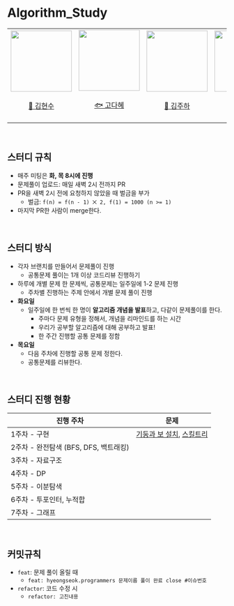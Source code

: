 # Algorithm_Study
<div align="center">
    <table>
        <tr>
            <td height="140px" align="center"> <a href="https://github.com/footdev">
                <img src="https://avatars.githubusercontent.com/footdev" width="140px" /> <br><br> 👑 김현수 <br> <br></td>
            <td height="140px" align="center"> <a href="https://github.com/KodaHye">
                <img src="https://avatars.githubusercontent.com/KodaHye" width="140px" /> <br><br> 🐟 고다혜 <br><br></td>
            <td height="140px" align="center"> <a href="https://github.com/Holdm2t1ght">
                <img src="https://avatars.githubusercontent.com/Holdm2t1ght" width="140px" /> <br><br> 🎀 김주하 <br><br></td>
            <td height="140px" align="center"> <a href="https://github.com/sseq007">
                <img src="https://avatars.githubusercontent.com/sseq007" width="140px" /> <br><br> 🐲 신준호 <br> <br></td>
            <td height="140px" align="center"> <a href="https://github.com/gudtjr2949">
                <img src="https://avatars.githubusercontent.com/gudtjr2949" width="140px" /> <br><br> 🐰 이형석 <br> <br></td>
        </tr>
    </table>
</div>

<br>

## 스터디 규칙

* 매주 미팅은 **화, 목 8시에 진행**
* 문제풀이 업로드: 매일 새벽 2시 전까지 PR
* PR을 새벽 2시 전에 요청하지 않았을 때 벌금을 부가
    * 벌금: `f(n) = f(n - 1) ⨉ 2, f(1) = 1000 (n >= 1)`
* 마지막 PR한 사람이 merge한다.


<br>

## 스터디 방식

* 각자 브랜치를 만들어서 문제풀이 진행
  * 공통문제 풀이는 1개 이상 코드리뷰 진행하기
* 하루에 개별 문제 한 문제씩, 공통문제는 일주일에 1-2 문제 진행
  * 주차별 진행하는 주제 안에서 개별 문제 풀이 진행
* **화요일**
  * 일주일에 한 번씩 한 명이 **알고리즘 개념을 발표**하고, 다같이 문제풀이를 한다.
    * 주마다 문제 유형을 정해서, 개념을 리마인드를 하는 시간
    * 우리가 공부할 알고리즘에 대해 공부하고 발표!
    * 한 주간 진행할 공통 문제를 정함
* **목요일**
  * 다음 주차에 진행할 공통 문제 정한다.
  * 공통문제를 리뷰한다.


<br>

##  스터디 진행 현황

| 진행 주차                       | 문제                                                                                                                                                   |
|-----------------------------|------------------------------------------------------------------------------------------------------------------------------------------------------|
| 1주차 - 구현                    | [기둥과 보 설치](https://school.programmers.co.kr/learn/courses/30/lessons/60061), [스킬트리](https://school.programmers.co.kr/learn/courses/30/lessons/49993) |
| 2주차 - 완전탐색 (BFS, DFS, 백트래킹) |                                                                                                                                                      |
| 3주차 - 자료구조                  |                                                                                                                                                      |
| 4주차 - DP                    |                                                                                                                                                      |
| 5주차 - 이분탐색                  |                                                                                                                                                      |
| 6주차 - 투포인터, 누적합             |                                                                                                                                                      |
| 7주차 - 그래프                   |                                                                                                                                                      |

<br>


## 커밋규칙

* `feat`: 문제 풀이 올릴 때
  * `feat: hyeongseok.programmers 문제이름 풀이 완료 close #이슈번호`
* `refactor`: 코드 수정 시
  * `refactor: 고친내용`
